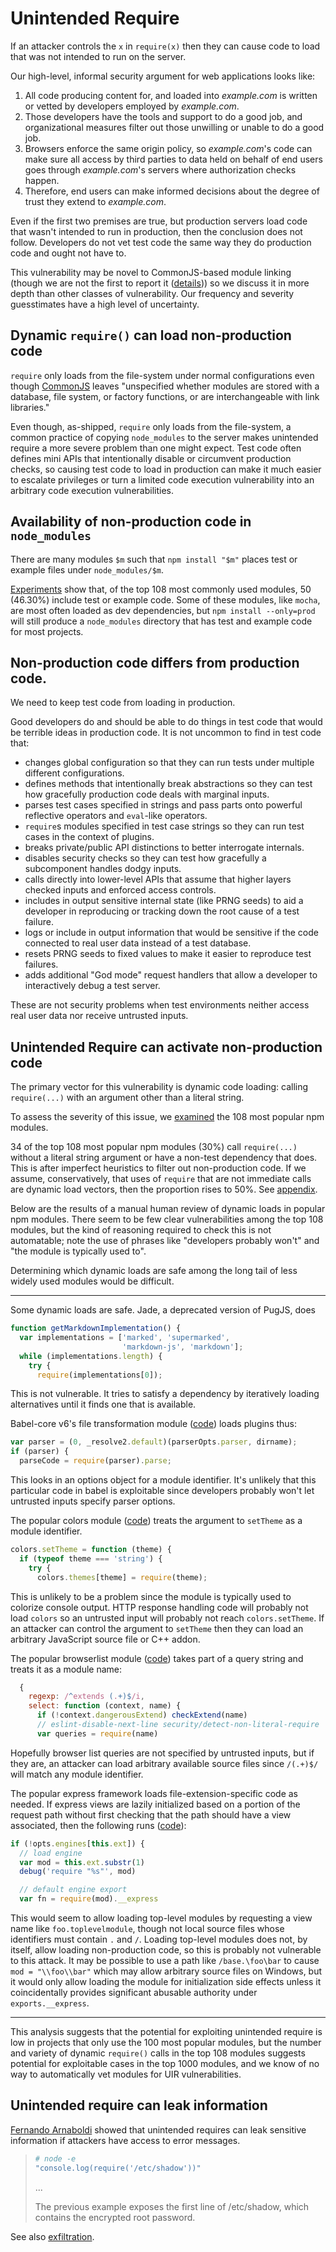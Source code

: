# Unintended Require

If an attacker controls the `x` in `require(x)` then they can cause
code to load that was not intended to run on the server.

Our high-level, informal security argument for web applications looks
like:

1.  All code producing content for, and loaded into *example.com*
    is written or vetted by developers employed by *example.com*.
2.  Those developers have the tools and support to do a good job, and
    organizational measures filter out those unwilling or unable to
    do a good job.
3.  Browsers enforce the same origin policy, so *example.com*'s code
    can make sure all access by third parties to data held on behalf
    of end users goes through *example.com*'s servers where
    authorization checks happen.
4.  Therefore, end users can make informed decisions about the degree
    of trust they extend to *example.com*.

Even if the first two premises are true, but production servers load
code that wasn't intended to run in production, then the conclusion
does not follow.  Developers do not vet test code the same way they
do production code and ought not have to.

This vulnerability may be novel to CommonJS-based module linking
(though we are not the first to report it ([details][prior art])) so we
discuss it in more depth than other classes of vulnerability.  Our
frequency and severity guesstimates have a high level of uncertainty.


## Dynamic `require()` can load non-production code

`require` only loads from the file-system under normal configurations
even though [CommonJS][modules spec] leaves "unspecified
whether modules are stored with a database, file system, or factory
functions, or are interchangeable with link libraries."

Even though, as-shipped, `require` only loads from the file-system, a
common practice of copying `node_modules` to the server makes
unintended require a more severe problem than one might expect.  Test
code often defines mini APIs that intentionally disable or circumvent
production checks, so causing test code to load in production can make
it much easier to escalate privileges or turn a limited code execution
vulnerability into an arbitrary code execution vulnerabilities.


## Availability of non-production code in `node_modules`

There are many modules `$m` such that `npm install "$m"` places test
or example files under `node_modules/$m`.

[Experiments](../appendix/experiments.md#test_code) show that, of the
top 108 most commonly used modules, 50 (46.30%) include test or
example code.  Some of these modules, like `mocha`, are most
often loaded as dev dependencies, but `npm install --only=prod`
will still produce a `node_modules` directory that has test and
example code for most projects.


## Non-production code differs from production code.

We need to keep test code from loading in production.

Good developers do and should be able to do things in test code that
would be terrible ideas in production code.  It is not uncommon to
find in test code that:

-  changes global configuration so that they can run tests under
   multiple different configurations.
-  defines methods that intentionally break abstractions so they
   can test how gracefully production code deals with marginal inputs.
-  parses test cases specified in strings and pass parts onto powerful
   reflective operators and `eval`-like operators.
-  `require`s modules specified in test case strings so they can
   run test cases in the context of plugins.
-  breaks private/public API distinctions to better interrogate
   internals.
-  disables security checks so they can test how gracefully
   a subcomponent handles dodgy inputs.
-  calls directly into lower-level APIs that assume that higher
   layers checked inputs and enforced access controls.
-  includes in output sensitive internal state (like PRNG seeds) to
   aid a developer in reproducing or tracking down the root cause of
   a test failure.
-  logs or include in output information that would be sensitive
   if the code connected to real user data instead of a test database.
-  resets PRNG seeds to fixed values to make it easier to reproduce
   test failures.
-  adds additional "God mode" request handlers that allow a developer
   to interactively debug a test server.

These are not security problems when test environments neither access
real user data nor receive untrusted inputs.

## Unintended Require can activate non-production code

The primary vector for this vulnerability is dynamic code loading:
calling `require(...)` with an argument other than a literal string.

To assess the severity of this issue, we [examined](../appendix/experiments.md)
the 108 most popular npm modules.

34 of the top 108 most popular npm modules (30%) call `require(...)`
without a literal string argument or have a non-test dependency that
does.  This is after imperfect heuristics to filter out non-production
code.  If we assume, conservatively, that uses of `require` that are
not immediate calls are dynamic load vectors, then the proportion
rises to 50%.  See [appendix](../appendix/experiments.md#dynamic_load).

Below are the results of a manual human review of dynamic loads in
popular npm modules.  There seem to be few clear vulnerabilities among
the top 108 modules, but the kind of reasoning required to check this
is not automatable; note the use of phrases like "developers probably
won't" and "the module is typically used to".

Determining which dynamic loads are safe among the long tail of less
widely used modules would be difficult.

----

Some dynamic loads are safe.  Jade, a deprecated version of PugJS, does

```js
function getMarkdownImplementation() {
  var implementations = ['marked', 'supermarked',
                         'markdown-js', 'markdown'];
  while (implementations.length) {
    try {
      require(implementations[0]);
```

This is not vulnerable.  It tries to satisfy a dependency by
iteratively loading alternatives until it finds one that is available.

Babel-core v6's file transformation module ([code][babel-core dyn load])
loads plugins thus:

```js
var parser = (0, _resolve2.default)(parserOpts.parser, dirname);
if (parser) {
  parseCode = require(parser).parse;
```

This looks in an options object for a module identifier.  It's
unlikely that this particular code in babel is exploitable since
developers probably won't let untrusted inputs specify parser options.

The popular colors module ([code][colors dyn load]) treats the argument
to `setTheme` as a module identifier.

```js
colors.setTheme = function (theme) {
  if (typeof theme === 'string') {
    try {
      colors.themes[theme] = require(theme);
```

This is unlikely to be a problem since the module is typically used to
colorize console output.  HTTP response handling code will probably
not load `colors` so an untrusted input will probably not reach
`colors.setTheme`.
If an attacker can control the argument to `setTheme` then they can
load an arbitrary JavaScript source file or C++ addon.

The popular browserlist module ([code][browserlist dyn load]) takes
part of a query string and treats it as a module name:

```js
  {
    regexp: /^extends (.+)$/i,
    select: function (context, name) {
      if (!context.dangerousExtend) checkExtend(name)
      // eslint-disable-next-line security/detect-non-literal-require
      var queries = require(name)
```

Hopefully browser list queries are not specified by untrusted inputs, but
if they are, an attacker can load arbitrary available source files since
`/(.+)$/` will match any module identifier.

The popular express framework loads file-extension-specific code
as needed.  If express views are lazily initialized based on a portion
of the request path without first checking that the path should have a
view associated, then the following runs ([code][express dyn load]):

```js
if (!opts.engines[this.ext]) {
  // load engine
  var mod = this.ext.substr(1)
  debug('require "%s"', mod)

  // default engine export
  var fn = require(mod).__express
```

This would seem to allow loading top-level modules by requesting a
view name like `foo.toplevelmodule`, though not local source files
whose identifiers must contain `.` and `/`.  Loading top-level modules
does not, by itself, allow loading non-production code, so this is
probably not vulnerable to this attack.  It may be possible to use a
path like `/base.\foo\bar` to cause `mod = "\\foo\\bar"` which may
allow arbitrary source files on Windows, but it would only allow
loading the module for initialization side effects unless it
coincidentally provides significant abusable authority under
`exports.__express`.

----

This analysis suggests that the potential for exploiting unintended
require is low in projects that only use the 100 most popular modules,
but the number and variety of dynamic `require()` calls in the top 108
modules suggests potential for exploitable cases in the top 1000
modules, and we know of no way to automatically vet modules for UIR
vulnerabilities.

## Unintended require can leak information

[Fernando Arnaboldi][diff fuzz] showed that unintended requires can
leak sensitive information if attackers have access to error messages.

> ```sh
> # node -e
> "console.log(require('/etc/shadow'))"
> ```
>
> ...
>
> The previous example exposes the first line of
> /etc/shadow, which contains the encrypted root password.

See also [exfiltration][EXF].


[babel-core dyn load]: https://github.com/babel/babel/blob/cb8c4172ef740aa562f0873d602d800c55e80c6d/packages/babel-core/src/transformation/file/index.js#L421-L424
[colors dyn load]: https://github.com/Marak/colors.js/blob/9f3ace44700b8e705cb15be4767845c311b3ae11/lib/colors.js#L135-L138
[browserlist dyn load]: https://github.com/ai/browserslist/blob/3e7ed2431d781ce0ff7eade1e2b24780c592b50e/index.js#L776-L780
[express dyn load]: https://github.com/expressjs/express/blob/351396f971280ab79faddcf9782ea50f4e88358d/lib/view.js#L81
[prior art]: https://github.com/nodesecurity/eslint-plugin-security/blob/master/README.md#detect-non-literal-require
[diff fuzz]: https://www.blackhat.com/docs/eu-17/materials/eu-17-Arnaboldi-Exposing-Hidden-Exploitable-Behaviors-In-Programming-Languages-Using-Differential-Fuzzing-wp.pdf
[EXF]: threat-EXF.md
[modules spec]: http://wiki.commonjs.org/wiki/Modules/1.1
